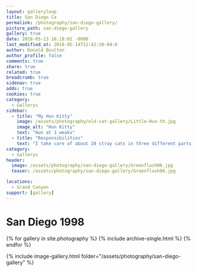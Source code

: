 ```yaml
---
layout: galleryloop
title: San Diego Ca
permalink: /photography/san-diego-gallery/
picture_path: san-diego-gallery
gallery: true
date: 2018-05-13 16:18:01 -0600
last_modified_at: 2018-05-14T12:42:38-04:0
author: Donald Boulton
author_profile: false
comments: true
share: true
related: true
breadcrumb: true
sidenav: true
adds: true
cookies: true
category:
  - Gallerys
sidebar:
  - title: "My Hun Kitty"
    image: /assets/photography/old-cat-gallery/Little-Hun-th.jpg
    image_alt: "Hun Kitty"
    text: "Hun at 3 weaks"
  - title: "Responsibilities"
    text: "I take care of about 20 stray cats in three different parts of OKC and any kitty that comes my way."
category:
  - Gallerys
header:
  image: /assets/photography/san-diego-gallery/Greenflash06.jpg
  teaser: /assets/photography/san-diego-gallery/Greenflash06.jpg

locations:
  - Grand Canyon
support: [gallery]
---
```

# San Diego 1998

{% for gallery in site.photography %}
  {% include archive-single.html %}
{% endfor %}

{% include image-gallery.html folder="/assets/photography/san-diego-gallery" %}